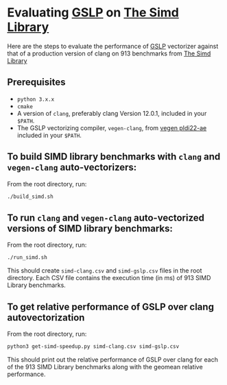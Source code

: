 # Evaluating [GSLP](https://dl.acm.org/doi/pdf/10.1145/3519939.3523701) on [The Simd Library](https://ermig1979.github.io/Simd/)

Here are the steps to evaluate the performance of [GSLP](https://dl.acm.org/doi/pdf/10.1145/3519939.3523701) vectorizer against that of a production version of clang on 913 benchmarks from [The Simd Library](https://ermig1979.github.io/Simd/)

## Prerequisites

- `python 3.x.x`
- `cmake`
- A version of `clang`, preferably clang Version 12.0.1, included in your `$PATH`.
- The GSLP vectorizing compiler, `vegen-clang`, from [vegen pldi22-ae](https://github.com/ychen306/vegen/tree/pldi22-ae) included in your `$PATH`.


## To build SIMD library benchmarks with `clang` and `vegen-clang` auto-vectorizers:
From the root directory, run:
```bash
./build_simd.sh
```

## To run `clang` and `vegen-clang` auto-vectorized versions of SIMD library benchmarks:
From the root directory, run:
```bash
./run_simd.sh
```
This should create `simd-clang.csv` and `simd-gslp.csv` files in the root directory. Each CSV file contains the execution time (in ms) of 913 SIMD Library benchmarks.

## To get relative performance of GSLP over clang autovectorization
From the root directory, run:
```bash
python3 get-simd-speedup.py simd-clang.csv simd-gslp.csv
```
This should print out the relative performance of GSLP over clang for each of the 913 SIMD Library benchmarks along with the geomean relative performance.